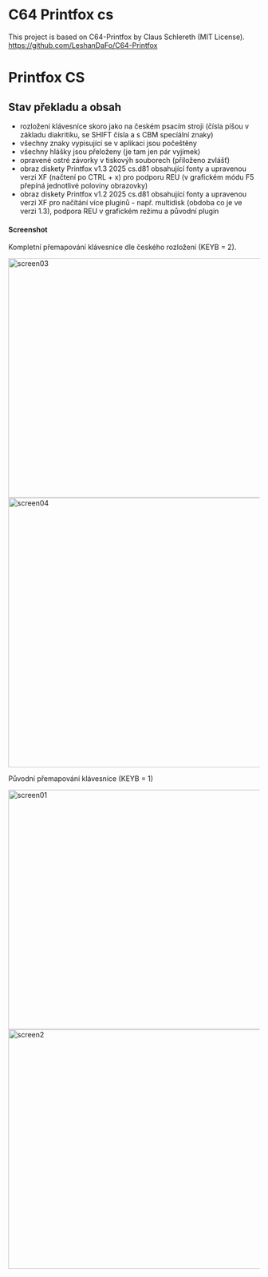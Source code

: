 # C64 Printfox cs
This project is based on C64-Printfox by Claus Schlereth (MIT License).
<br />https://github.com/LeshanDaFo/C64-Printfox

# Printfox CS

## Stav překladu a obsah
- rozložení klávesníce skoro jako na českém psacím stroji (čísla píšou v základu diakritiku, se SHIFT čísla a s CBM specíální znaky)
- všechny znaky vypisující se v aplikaci jsou počeštěny
- všechny hlášky jsou přeloženy (je tam jen pár vyjímek)
- opravené ostré závorky v tiskovýh souborech (přiloženo zvlášť)
- obraz diskety Printfox v1.3 2025 cs.d81 obsahující fonty a upravenou verzi XF (načtení po CTRL + x) pro podporu REU (v grafickém módu F5 přepíná jednotlivé poloviny obrazovky)
- obraz diskety Printfox v1.2 2025 cs.d81 obsahující fonty a upravenou verzi XF pro načítání více pluginů - např. multidisk (obdoba co je ve verzi 1.3), podpora REU v grafickém režimu a původní plugin

#### Screenshot
Kompletní přemapování klávesnice dle českého rozložení (KEYB = 2).

<img width="640" height="480" alt="screen03" src="https://github.com/user-attachments/assets/373f1cbf-d11e-48f7-b37d-013b7c7b24f4" />

<img width="716" height="540" alt="screen04" src="https://github.com/user-attachments/assets/10458799-9983-4126-bdc8-700263fabc38" />


Původní přemapování klávesnice (KEYB = 1)

<img width="640" height="480" alt="screen01" src="https://github.com/user-attachments/assets/8da4f173-f14b-4458-936c-93abaf0aa9bd" />

<img width="640" height="480" alt="screen2" src="https://github.com/user-attachments/assets/24ce9d67-a94d-4f9e-8b0e-07f3ce5c0d2a" />
